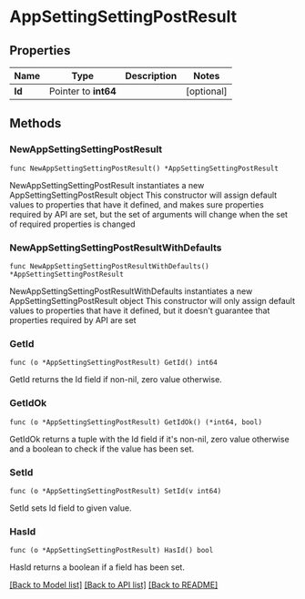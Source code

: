 # AppSettingSettingPostResult

## Properties

Name | Type | Description | Notes
------------ | ------------- | ------------- | -------------
**Id** | Pointer to **int64** |  | [optional] 

## Methods

### NewAppSettingSettingPostResult

`func NewAppSettingSettingPostResult() *AppSettingSettingPostResult`

NewAppSettingSettingPostResult instantiates a new AppSettingSettingPostResult object
This constructor will assign default values to properties that have it defined,
and makes sure properties required by API are set, but the set of arguments
will change when the set of required properties is changed

### NewAppSettingSettingPostResultWithDefaults

`func NewAppSettingSettingPostResultWithDefaults() *AppSettingSettingPostResult`

NewAppSettingSettingPostResultWithDefaults instantiates a new AppSettingSettingPostResult object
This constructor will only assign default values to properties that have it defined,
but it doesn't guarantee that properties required by API are set

### GetId

`func (o *AppSettingSettingPostResult) GetId() int64`

GetId returns the Id field if non-nil, zero value otherwise.

### GetIdOk

`func (o *AppSettingSettingPostResult) GetIdOk() (*int64, bool)`

GetIdOk returns a tuple with the Id field if it's non-nil, zero value otherwise
and a boolean to check if the value has been set.

### SetId

`func (o *AppSettingSettingPostResult) SetId(v int64)`

SetId sets Id field to given value.

### HasId

`func (o *AppSettingSettingPostResult) HasId() bool`

HasId returns a boolean if a field has been set.


[[Back to Model list]](../README.md#documentation-for-models) [[Back to API list]](../README.md#documentation-for-api-endpoints) [[Back to README]](../README.md)


